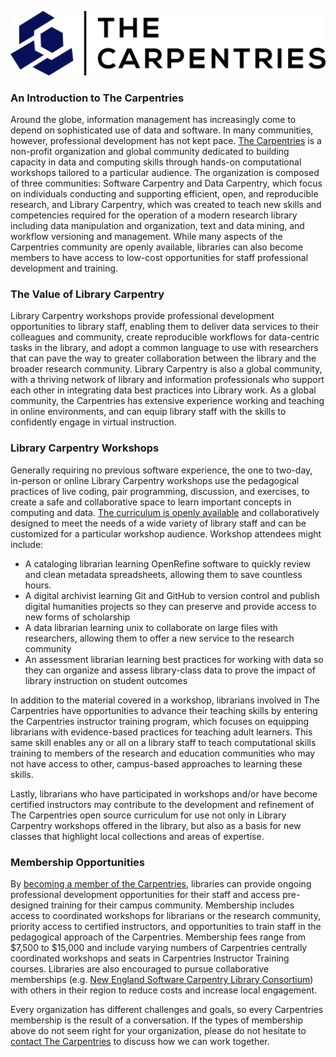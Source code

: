 ![Carpentries Logo](https://raw.githubusercontent.com/carpentries/logo/master/TheCarpentries.png "Carpentries Logo") 

### An Introduction to The Carpentries

Around the globe, information management has increasingly come to depend on sophisticated use of data and software. In many communities, however, professional development has not kept pace. [The Carpentries](https://carpentries.org/) is a non-profit organization and global community dedicated to building capacity in data and computing skills through hands-on computational workshops tailored to a particular audience. The organization is composed of three communities: Software Carpentry and Data Carpentry, which focus on individuals conducting and supporting efficient, open, and reproducible research, and Library Carpentry, which was created to teach new skills and competencies required for the operation of a modern research library including data manipulation and organization, text and data mining, and workflow versioning and management. While many aspects of the Carpentries community are openly available, libraries can also become members to have access to low-cost opportunities for staff professional development and training.

### The Value of Library Carpentry

Library Carpentry workshops provide professional development opportunities to library staff, enabling them to deliver data services to their colleagues and community, create reproducible workflows for data-centric tasks in the library, and adopt a common language to use with researchers that can pave the way to greater collaboration between the library and the broader research community. Library Carpentry is also a global community, with a thriving network of library and information professionals who support each other in integrating data best practices into Library work. As a global community, the Carpentries has extensive experience working and teaching in online environments, and can equip library staff with the skills to confidently engage in virtual instruction.

### Library Carpentry Workshops
Generally requiring no previous software experience, the one to two-day, in-person or online Library Carpentry workshops use the pedagogical practices of live coding, pair programming, discussion, and exercises, to create a safe and collaborative space to learn important concepts in computing and data. [The curriculum is openly available](https://librarycarpentry.org/lessons/) and collaboratively designed to meet the needs of a wide variety of library staff and can be customized for a particular workshop audience. Workshop attendees might include:

*	A cataloging librarian learning OpenRefine software to quickly review and clean metadata spreadsheets, allowing them to save countless hours.
* A digital archivist learning Git and GitHub to version control and publish digital humanities projects so they can preserve and provide access to new forms of scholarship
* A data librarian learning unix to collaborate on large files with researchers, allowing them to offer a new service to the research community
* An assessment librarian learning best practices for working with data so they can organize and assess library-class data to prove the impact of library instruction on student outcomes

In addition to the material covered in a workshop, librarians involved in The Carpentries have opportunities to advance their teaching skills by entering the Carpentries instructor training program, which focuses on equipping librarians with evidence-based practices for teaching adult learners. This same skill enables any or all on a library staff to teach computational skills training to members of the research and education communities who may not have access to other, campus-based approaches to learning these skills.  

Lastly, librarians who have participated in workshops and/or have become certified instructors may contribute to the development and refinement of The Carpentries open source curriculum for use not only in Library Carpentry workshops offered in the library, but also as a basis for new classes that highlight local collections and areas of expertise.

### Membership Opportunities
By [becoming a member of the Carpentries](https://carpentries.org/membership/), libraries can provide ongoing professional development opportunities for their staff and access pre-designed training for their campus community. Membership includes access to coordinated workshops for librarians or the research community, priority access to certified instructors, and opportunities to train staff in the pedagogical approach of the Carpentries. Membership fees range from $7,500 to $15,000 and include varying numbers of Carpentries centrally coordinated workshops and seats in Carpentries Instructor Training courses. Libraries are also encouraged to pursue collaborative memberships (e.g. [New England Software Carpentry Library Consortium](https://nesclic.github.io/)) with others in their region to reduce costs and increase local engagement.

Every organization has different challenges and goals, so every Carpentries membership is the result of a conversation. If the types of membership above do not seem right for your organization, please do not hesitate to [contact The Carpentries](mailto:memberships@carpentries.org) to discuss how we can work together.

